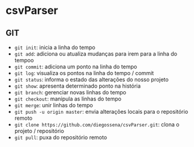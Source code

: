 # csvParser
## GIT
* `git init`: inicia a linha do tempo
* `git add`: adiciona ou atualiza mudanças para irem para a linha do tempoo
* `git commit`: adiciona um ponto na linha do tempo
* `git log`: visualiza os pontos na linha do tempo / commit
* `git status`: informa o estado das alterações do nosso projeto
* `git show`: apresenta determinado ponto na história
* `git branch`: gerenciar novas linhas do tempo
* `git checkout`: manipula as linhas do tempo
* `git merge`: unir linhas do tempo
* `git push -u origin master`: envia alterações locais para o repositório remoto
* `git clone https://github.com/diegossena/csvParser.git`: clona o projeto / repositório
* `git pull`: puxa do repositório remoto
